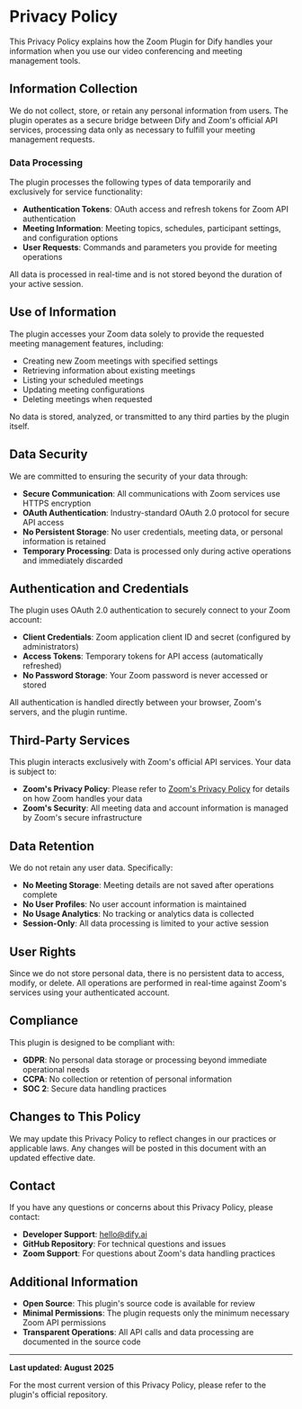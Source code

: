 # Privacy Policy

This Privacy Policy explains how the Zoom Plugin for Dify handles your information when you use our video conferencing and meeting management tools.

## Information Collection

We do not collect, store, or retain any personal information from users. The plugin operates as a secure bridge between Dify and Zoom's official API services, processing data only as necessary to fulfill your meeting management requests.

### Data Processing

The plugin processes the following types of data temporarily and exclusively for service functionality:

- **Authentication Tokens**: OAuth access and refresh tokens for Zoom API authentication
- **Meeting Information**: Meeting topics, schedules, participant settings, and configuration options
- **User Requests**: Commands and parameters you provide for meeting operations

All data is processed in real-time and is not stored beyond the duration of your active session.

## Use of Information

The plugin accesses your Zoom data solely to provide the requested meeting management features, including:

- Creating new Zoom meetings with specified settings
- Retrieving information about existing meetings
- Listing your scheduled meetings
- Updating meeting configurations
- Deleting meetings when requested

No data is stored, analyzed, or transmitted to any third parties by the plugin itself.

## Data Security

We are committed to ensuring the security of your data through:

- **Secure Communication**: All communications with Zoom services use HTTPS encryption
- **OAuth Authentication**: Industry-standard OAuth 2.0 protocol for secure API access
- **No Persistent Storage**: No user credentials, meeting data, or personal information is retained
- **Temporary Processing**: Data is processed only during active operations and immediately discarded

## Authentication and Credentials

The plugin uses OAuth 2.0 authentication to securely connect to your Zoom account:

- **Client Credentials**: Zoom application client ID and secret (configured by administrators)
- **Access Tokens**: Temporary tokens for API access (automatically refreshed)
- **No Password Storage**: Your Zoom password is never accessed or stored

All authentication is handled directly between your browser, Zoom's servers, and the plugin runtime.

## Third-Party Services

This plugin interacts exclusively with Zoom's official API services. Your data is subject to:

- **Zoom's Privacy Policy**: Please refer to [Zoom's Privacy Policy](https://zoom.us/privacy) for details on how Zoom handles your data
- **Zoom's Security**: All meeting data and account information is managed by Zoom's secure infrastructure

## Data Retention

We do not retain any user data. Specifically:

- **No Meeting Storage**: Meeting details are not saved after operations complete
- **No User Profiles**: No user account information is maintained
- **No Usage Analytics**: No tracking or analytics data is collected
- **Session-Only**: All data processing is limited to your active session

## User Rights

Since we do not store personal data, there is no persistent data to access, modify, or delete. All operations are performed in real-time against Zoom's services using your authenticated account.

## Compliance

This plugin is designed to be compliant with:

- **GDPR**: No personal data storage or processing beyond immediate operational needs
- **CCPA**: No collection or retention of personal information
- **SOC 2**: Secure data handling practices

## Changes to This Policy

We may update this Privacy Policy to reflect changes in our practices or applicable laws. Any changes will be posted in this document with an updated effective date.

## Contact

If you have any questions or concerns about this Privacy Policy, please contact:

- **Developer Support**: [hello@dify.ai](mailto:hello@dify.ai)
- **GitHub Repository**: For technical questions and issues
- **Zoom Support**: For questions about Zoom's data handling practices

## Additional Information

- **Open Source**: This plugin's source code is available for review
- **Minimal Permissions**: The plugin requests only the minimum necessary Zoom API permissions
- **Transparent Operations**: All API calls and data processing are documented in the source code

---

**Last updated: August 2025**

For the most current version of this Privacy Policy, please refer to the plugin's official repository.
